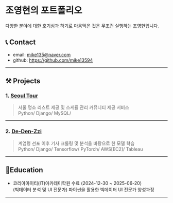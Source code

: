 # 조영현의 포트폴리오
다양한 분야에 대한 호기심과 하기로 마음먹은 것은 무조건 실행하는 조영현입니다.

## 📞 Contact
- email: mike135@naver.com
- github: https://github.com/mike13594
*****

## ⚒ Projects
### 1. [Seoul Tour](https://github.com/mike13594/New_army)
> 서울 명소 리스트 제공 및 스케쥴 관리 커뮤니티 제공 서비스</br>
> Python/ Django/ MySQL/<br>
*****

### 2. [De-Den-Zzi](https://github.com/mike13594/De-Den_Zzi)
> 계엄령 선포 이후 기사 크롤링 및 분석을 바탕으로 한 모델 학습</br>
> Python/ Django/ Tensorflow/ PyTorch/ AWS[EC2]/ Tableau<br>
*****


## 📝Education
- 코리아아이티(IT)아카데미학원 수료 (2024-12-30 ~ 2025-06-20)</br> (빅데이터 분석 및 UI 전문가) 파이썬을 활용한 빅데이터 UI 전문가 양성과정
*****
